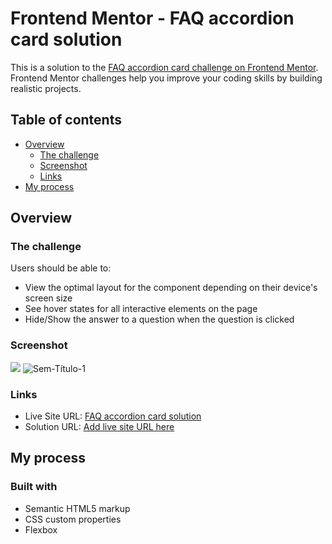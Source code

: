 # Frontend Mentor - FAQ accordion card solution

This is a solution to the [FAQ accordion card challenge on Frontend Mentor](https://www.frontendmentor.io/challenges/faq-accordion-card-XlyjD0Oam). Frontend Mentor challenges help you improve your coding skills by building realistic projects. 

## Table of contents

- [Overview](#overview)
  - [The challenge](#the-challenge)
  - [Screenshot](#screenshot)
  - [Links](#links)
- [My process](#my-process)

## Overview

### The challenge

Users should be able to:

- View the optimal layout for the component depending on their device's screen size
- See hover states for all interactive elements on the page
- Hide/Show the answer to a question when the question is clicked

### Screenshot

![](./screenshot.jpg)
![Sem-Título-1](https://user-images.githubusercontent.com/92182457/142739536-7500d92e-880b-4891-a1bd-ef9d505eea62.jpg)


### Links

- Live Site URL: [FAQ accordion card solution](https://jpsmenezes.github.io/faq-accordion-card-main/)
- Solution URL:  [Add live site URL here](https://www.frontendmentor.io/solutions/html-css-and-js-2fjFXW5Ux)

## My process

### Built with

- Semantic HTML5 markup
- CSS custom properties
- Flexbox

